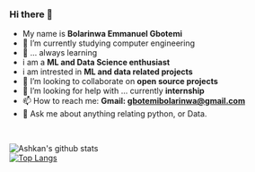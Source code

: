 ### Hi there 👋
- My name is **Bolarinwa Emmanuel Gbotemi** 
- 📖 I’m currently studying computer engineering 
- 🌱 ... always learning
- i am a **ML and Data Science enthusiast**
- i am intrested in **ML and data related projects**
- 👯 I’m looking to collaborate on **open source projects**
- 🤔 I’m looking for help with ... currently **internship**
- 📫 How to reach me: **Gmail: gbotemibolarinwa@gmail.com**
- 💬 Ask me about anything relating python, or Data.

<br>

![Ashkan's github stats](https://github-readme-stats.vercel.app/api?username=gbotemib&show_icons=true&theme=default) <br>
[![Top Langs](https://github-readme-stats.vercel.app/api/top-langs/?username=onifs10&layout=compact)](https://github.com/gbotemib/gbotemib)

<!--
**onifs10/onifs10** is a ✨ _special_ ✨ repository because its `README.md` (this file) appears on your GitHub profile.

Here are some ideas to get you started:

- 🔭 I’m currently working on ...
- 🌱 I’m currently learning ...
- 👯 I’m looking to collaborate on ...
- 🤔 I’m looking for help with ...
- 💬 Ask me about ...
- 📫 How to reach me: ...
- 😄 Pronouns: ...
- ⚡ Fun fact: ...
-->
